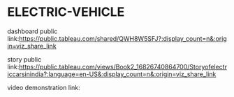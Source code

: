 # ELECTRIC-VEHICLE


dashboard public link:https://public.tableau.com/shared/QWH8W5SFJ?:display_count=n&:origin=viz_share_link

story public link:https://public.tableau.com/views/Book2_16826740864700/Storyofelectriccarsinindia?:language=en-US&:display_count=n&:origin=viz_share_link

video demonstration link:
